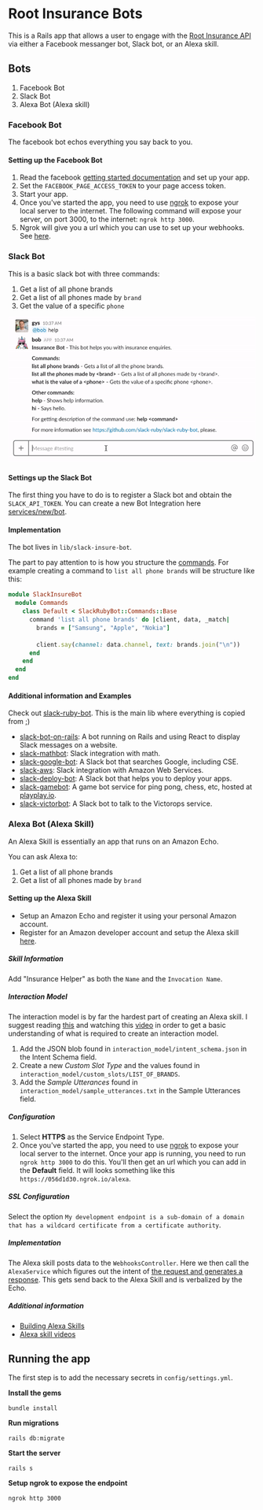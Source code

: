 # Root Insurance Bots

This is a Rails app that allows a user to engage with the [Root Insurance API](https://github.com/RootBank/root-insurance-ruby) via either a Facebook messanger bot, Slack bot, or an Alexa skill.

## Bots

1. Facebook Bot
2. Slack Bot
3. Alexa Bot (Alexa skill)

### Facebook Bot

The facebook bot echos everything you say back to you.

#### Setting up the Facebook Bot

1. Read the facebook [getting started documentation](https://developers.facebook.com/docs/messenger-platform/getting-started/quick-start) and set up your app.
2. Set the `FACEBOOK_PAGE_ACCESS_TOKEN` to your page access token.
3. Start your app.
4. Once you've started the app, you need to use [ngrok](https://ngrok.com/) to expose your local server to the internet. The following command will expose your server, on port 3000, to the internet: `ngrok http 3000`.
5. Ngrok will give you a url which you can use to set up your webhooks. See [here](https://developers.facebook.com/docs/messenger-platform/getting-started/app-setup).

### Slack Bot

This is a basic slack bot with three commands:
1. Get a list of all phone brands
2. Get a list of all phones made by `brand`
3. Get the value of a specific `phone`

![](screenshots/slack_demo.gif)

#### Settings up the Slack Bot

The first thing you have to do is to register a Slack bot and obtain the `SLACK_API_TOKEN`. You can create a new Bot Integration here [services/new/bot](http://slack.com/services/new/bot).

#### Implementation

The bot lives in `lib/slack-insure-bot`.

The part to pay attention to is how you structure the [commands](https://github.com/slack-ruby/slack-ruby-bot/blob/master/TUTORIAL.md#commands). For example creating a command to `list all phone brands` will be structure like this:

```ruby
module SlackInsureBot
  module Commands
    class Default < SlackRubyBot::Commands::Base
      command 'list all phone brands' do |client, data, _match|
        brands = ["Samsung", "Apple", "Nokia"]

        client.say(channel: data.channel, text: brands.join("\n"))
      end
    end
  end
end
```

#### Additional information and Examples

Check out [slack-ruby-bot](https://github.com/slack-ruby/slack-ruby-bot/). This is the main lib where everything is copied from ;)

* [slack-bot-on-rails](https://github.com/dblock/slack-bot-on-rails): A bot running on Rails and using React to display Slack messages on a website.
* [slack-mathbot](https://github.com/dblock/slack-mathbot): Slack integration with math.
* [slack-google-bot](https://github.com/dblock/slack-google-bot): A Slack bot that searches Google, including CSE.
* [slack-aws](https://github.com/dblock/slack-aws): Slack integration with Amazon Web Services.
* [slack-deploy-bot](https://github.com/accessd/slack-deploy-bot): A Slack bot that helps you to deploy your apps.
* [slack-gamebot](https://github.com/dblock/slack-gamebot): A game bot service for ping pong, chess, etc, hosted at [playplay.io](http://playplay.io).
* [slack-victorbot](https://github.com/uShip/victorbot): A Slack bot to talk to the Victorops service.

### Alexa Bot (Alexa Skill)
An Alexa Skill is essentially an app that runs on an Amazon Echo.

You can ask Alexa to:
1. Get a list of all phone brands
2. Get a list of all phones made by `brand`

#### Setting up the Alexa Skill

* Setup an Amazon Echo and register it using your personal Amazon account.
* Register for an Amazon developer account and setup the Alexa skill [here](https://developer.amazon.com/edw/home.html).

##### Skill Information

Add "Insurance Helper" as both the `Name` and the `Invocation Name`.

##### Interaction Model
The interaction model is by far the hardest part of creating an Alexa skill. I suggest reading [this](https://developer.amazon.com/docs/custom-skills/custom-interaction-model-reference.html) and watching this [video](https://www.youtube.com/watch?v=0V_rNKx-P1I) in order to get a basic understanding of what is required to create an interaction model.

1. Add the JSON blob found in `interaction_model/intent_schema.json` in the Intent Schema field.
2. Create a new *Custom Slot Type* and the values found in `interaction_model/custom_slots/LIST_OF_BRANDS`.
3. Add the *Sample Utterances* found in `interaction_model/sample_utterances.txt` in the Sample Utterances field.

##### Configuration

1. Select **HTTPS** as the Service Endpoint Type.
2. Once you've started the app, you need to use [ngrok](https://ngrok.com/) to expose your local server to the internet. Once your app is running, you need to run `ngrok http 3000` to do this. You'll then get an url which you can add in the **Default** field. It will looks something like this `https://056d1d30.ngrok.io/alexa`.

##### SSL Configuration

Select the option `My development endpoint is a sub-domain of a domain that has a wildcard certificate from a certificate authority`.

##### Implementation

The Alexa skill posts data to the `WebhooksController`. Here we then call the `AlexaService` which figures out the intent of [the request and generates a response](https://developer.amazon.com/docs/custom-skills/request-and-response-json-reference.html). This gets send back to the Alexa Skill and is verbalized by the Echo.

##### Additional information

* [Building Alexa Skills](https://developer.amazon.com/appsandservices/solutions/alexa/alexa-skills-kit/getting-started-guide)
* [Alexa skill videos](https://www.youtube.com/watch?v=0V_rNKx-P1I)

## Running the app

The first step is to add the necessary secrets in `config/settings.yml`.

**Install the gems**

    bundle install

**Run migrations**

    rails db:migrate

**Start the server**

    rails s

**Setup ngrok to expose the endpoint**

    ngrok http 3000
